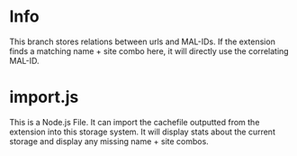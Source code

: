 # Info
This branch stores relations between urls and MAL-IDs.
If the extension finds a matching name + site combo here, it will directly use the correlating MAL-ID.

# import.js
This is a Node.js File. It can import the cachefile outputted from the extension into this storage system. It will display stats about the current storage and display any missing name + site combos.